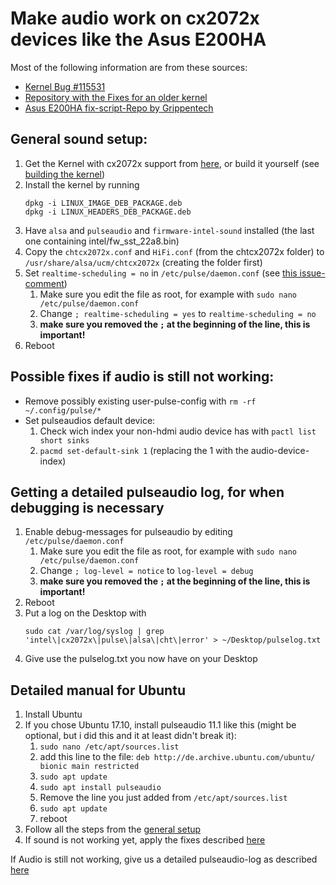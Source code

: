 # Make audio work on cx2072x devices like the Asus E200HA
Most of the following information are from these sources:

- [Kernel Bug #115531](https://bugzilla.kernel.org/show_bug.cgi?id=115531)
- [Repository with the Fixes for an older kernel](https://git.kernel.org/pub/scm/linux/kernel/git/tiwai/sound.git)
- [Asus E200HA fix-script-Repo by Grippentech](https://github.com/Grippentech/Asus-E200HA-Linux-Post-Install-Script)

## General sound setup:

1. Get the Kernel with cx2072x support from [here](https://github.com/heikomat/linux/releases), or build it yourself (see [building the kernel](building_the_kernel.md#building-the-kernel))
1. Install the kernel by running
   ```
   dpkg -i LINUX_IMAGE_DEB_PACKAGE.deb
   dpkg -i LINUX_HEADERS_DEB_PACKAGE.deb
   ```
1. Have `alsa` and `pulseaudio` and `firmware-intel-sound` installed (the last one containing intel/fw_sst_22a8.bin)
1. Copy the `chtcx2072x.conf` and `HiFi.conf` (from the chtcx2072x folder) to `/usr/share/alsa/ucm/chtcx2072x` (creating the folder first)
1. Set `realtime-scheduling = no` in `/etc/pulse/daemon.conf` (see [this issue-comment](https://github.com/Grippentech/Asus-E200HA-Linux-Post-Install-Script/issues/29#issuecomment-355113121))
   1. Make sure you edit the file as root, for example with `sudo nano /etc/pulse/daemon.conf`
   1. Change `; realtime-scheduling = yes` to `realtime-scheduling = no`
   1. **make sure you removed the `;` at the beginning of the line, this is important!**
1. Reboot

## Possible fixes if audio is still not working:
- Remove possibly existing user-pulse-config with `rm -rf ~/.config/pulse/*`
- Set pulseaudios default device:
  1. Check wich index your non-hdmi audio device has with `pactl list short sinks`
  1. `pacmd set-default-sink 1` (replacing the 1 with the audio-device-index)

## Getting a detailed pulseaudio log, for when debugging is necessary
1. Enable debug-messages for pulseaudio by editing `/etc/pulse/daemon.conf`
   1. Make sure you edit the file as root, for example with `sudo nano /etc/pulse/daemon.conf`
   1. Change `; log-level = notice` to `log-level = debug`
   1. **make sure you removed the `;` at the beginning of the line, this is important!**
1. Reboot
1. Put a log on the Desktop with
   ```
   sudo cat /var/log/syslog | grep 'intel\|cx2072x\|pulse\|alsa\|cht\|error' > ~/Desktop/pulselog.txt
   ```
1. Give use the pulselog.txt you now have on your Desktop

## Detailed manual for Ubuntu
1. Install Ubuntu
1. If you chose Ubuntu 17.10, install pulseaudio 11.1 like this (might be optional, but i did this and it at least didn't break it):
   1. `sudo nano /etc/apt/sources.list`
   1. add this line to the file: `deb http://de.archive.ubuntu.com/ubuntu/ bionic main restricted`
   1. `sudo apt update`
   1. `sudo apt install pulseaudio`
   1. Remove the line you just added from `/etc/apt/sources.list`
   1. `sudo apt update`
   1. reboot
1. Follow all the steps from the [general setup](README.md#general-sound-setup)
1. If sound is not working yet, apply the fixes described [here](README.md#possible-fixes-if-audio-is-still-not-working)

If Audio is still not working, give us a detailed pulseaudio-log as described [here](README.md#getting-a-detailed-pulseaudio-log-for-when-debugging-is-necessary)

